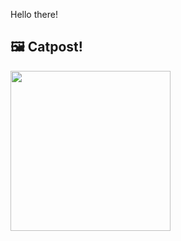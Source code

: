 Hello there!



## 🖼️ Catpost!

<sub>
    <img src="https://cdn2.thecatapi.com/images/1tt.jpg" height="256">
</sub>

